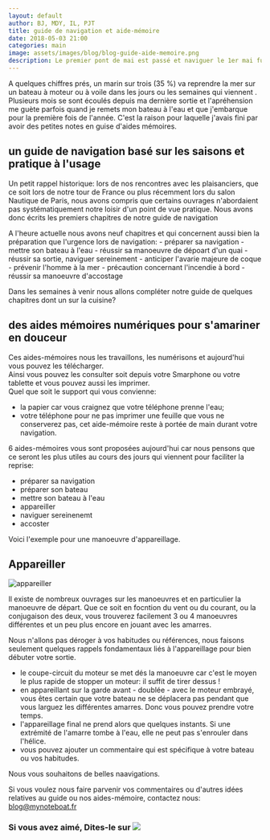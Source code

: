```yaml
---
layout: default
author: BJ, MDY, IL, PJT
title: guide de navigation et aide-mémoire
date: 2018-05-03 21:00
categories: main
image: assets/images/blog/blog-guide-aide-memoire.png
description: Le premier pont de mai est passé et naviguer le 1er mai fut un grand moment de plaisir.  Ce w-e, je repartirai en ballade et d'autres vont reprendre la mer après une longue période d'hibernation nautique.  Alors nous avons rédigé à cette intention un guide de naivgation et quelques aides mémoires pour reprendre les bonnes habitudes et éviter l'accident bête.
---
```

A quelques chiffres prés, un marin sur trois (35 %) va reprendre la mer sur un bateau à moteur ou à voile dans les jours ou les semaines qui viennent .  Plusieurs mois se sont écoulés depuis ma dernière sortie et l'apréhension me guète parfois quand je remets mon bateau à l'eau et que j'embarque pour la première fois de l'année.  C'est la raison pour laquelle j'avais fini par avoir des petites notes en guise d'aides mémoires.
<!--break-->
## un guide de navigation basé sur les saisons et pratique à l'usage
Un petit rappel historique: lors de nos rencontres avec les plaisanciers, que ce soit lors de notre tour de France ou plus récemment lors du salon Nautique de Paris, nous avons compris que certains ouvrages n'abordaient pas systématiquement notre loisir d'un point de vue pratique.  Nous avons donc écrits les premiers chapitres de notre guide de navigation

A l'heure actuelle nous avons neuf chapitres et qui concernent aussi bien la préparation que l'urgence lors de navigation:
    - préparer sa navigation
    - mettre son bateau à l'eau
    - réussir sa manoeuvre de dépoart d'un quai
    - réussir sa sortie, naviguer sereinement
    - anticiper l'avarie majeure de coque
    - prévenir l'homme à la mer
    - précaution concernant l'incendie à bord
    - réussir sa manoeuvre d'accostage

Dans les semaines à venir nous allons compléter notre guide de quelques chapitres dont un sur la cuisine?

## des aides mémoires numériques pour s'amariner en douceur
Ces aides-mémoires nous les travaillons, les numérisons et aujourd'hui vous pouvez les télécharger.  
Ainsi vous pouvez les consulter soit depuis votre Smarphone ou votre tablette et vous pouvez aussi les imprimer.  
Quel que soit le support qui vous convienne: 
- la papier car vous craignez que votre téléphone prenne l'eau;
- votre téléphone pour ne pas imprimer une feuille que vous ne conserverez pas,
cet aide-mémoire reste à portée de main durant votre navigation.

6 aides-mémoires vous sont proposées aujourd'hui car nous pensons que ce seront les plus utiles au cours des jours qui viennent pour faciliter la reprise:
- préparer sa navigation
- préparer son bateau
- mettre son bateau à l'eau
- appareiller
- naviguer sereinenemt
- accoster

Voici l'exemple pour une manoeuvre d'appareillage.

## Appareiller

![appareiller](/assets/images/appareiller-avec-succes-04.png)

Il existe de nombreux ouvrages sur les manoeuvres et en particulier la manoeuvre de départ. Que ce soit en focntion du vent ou du courant, ou la conjugaison des deux, vous trouverez facilement 3 ou 4 manoeuvres différentes et un peu plus encore en jouant avec les amarres.

Nous n'allons pas déroger à vos habitudes ou références, nous faisons seulement quelques rappels fondamentaux liés à l'appareillage pour bien débuter votre sortie.
- le coupe-circuit du moteur se met dés la manoeuvre car c'est le moyen le plus rapide de stopper un moteur: il suffit de tirer dessus !
- en appareillant sur la garde avant - doublée - avec le moteur embrayé, vous êtes certain que votre bateau ne se déplacera pas pendant que vous larguez les différentes amarres.  Donc vous pouvez prendre votre temps.
- l'appareillage final ne prend alors que quelques instants.  Si une extrémité de l'amarre tombe à l'eau, elle ne peut pas s'enrouler dans l'hélice.
- vous pouvez ajouter un commentaire qui est spécifique à votre bateau ou vos habitudes.

Nous vous souhaitons de belles naavigations.

Si vous voulez nous faire parvenir vos commentaires ou d'autres idées relatives au guide ou nos aides-mémoire, contactez nous: [blog@mynoteboat.fr](mailto:blog@mynoteboat.fr)

<H3>Si vous avez aimé, Dites-le sur <a href="https://www.facebook.com/sharer/sharer.php?u=http://www.mynoteboat.fr//main/2018/05/03/guide-de-navigation-et-aide-memoire.html" target="_blank" ><img src="{{ site.url }}/assets/images/facebook-icon-S.png"
            id="FB" class="socialicon"></a></H3>